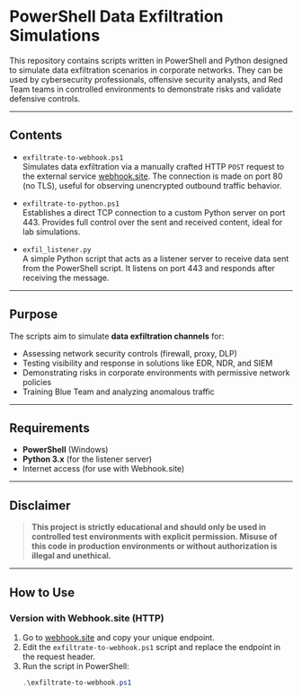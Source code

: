 # PowerShell Data Exfiltration Simulations

This repository contains scripts written in PowerShell and Python designed to simulate data exfiltration scenarios in corporate networks. They can be used by cybersecurity professionals, offensive security analysts, and Red Team teams in controlled environments to demonstrate risks and validate defensive controls.

---

## Contents

- `exfiltrate-to-webhook.ps1`  
  Simulates data exfiltration via a manually crafted HTTP `POST` request to the external service [webhook.site](https://webhook.site). The connection is made on port 80 (no TLS), useful for observing unencrypted outbound traffic behavior.

- `exfiltrate-to-python.ps1`  
  Establishes a direct TCP connection to a custom Python server on port 443. Provides full control over the sent and received content, ideal for lab simulations.

- `exfil_listener.py`  
  A simple Python script that acts as a listener server to receive data sent from the PowerShell script. It listens on port 443 and responds after receiving the message.

---

## Purpose

The scripts aim to simulate **data exfiltration channels** for:

- Assessing network security controls (firewall, proxy, DLP)
- Testing visibility and response in solutions like EDR, NDR, and SIEM
- Demonstrating risks in corporate environments with permissive network policies
- Training Blue Team and analyzing anomalous traffic

---

## Requirements

- **PowerShell** (Windows)
- **Python 3.x** (for the listener server)
- Internet access (for use with Webhook.site)

---

## Disclaimer

> **This project is strictly educational and should only be used in controlled test environments with explicit permission. Misuse of this code in production environments or without authorization is illegal and unethical.**

---

## How to Use

### Version with Webhook.site (HTTP)

1. Go to [webhook.site](https://webhook.site) and copy your unique endpoint.
2. Edit the `exfiltrate-to-webhook.ps1` script and replace the endpoint in the request header.
3. Run the script in PowerShell:
   ```powershell
   .\exfiltrate-to-webhook.ps1

